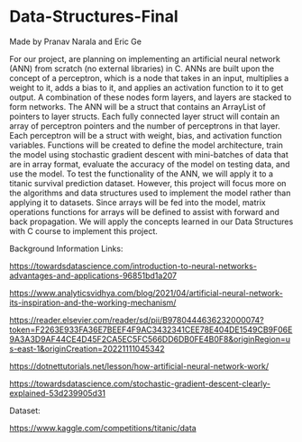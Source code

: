 # Data-Structures-Final

Made by Pranav Narala and Eric Ge
 

For our project, are planning on implementing an artificial neural network (ANN) from scratch (no external libraries) in C. ANNs are built upon the concept of a perceptron, which is a node that takes in an input, multiplies a weight to it, adds a bias to it, and applies an activation function to it to get output. A combination of these nodes form layers, and layers are stacked to form networks. The ANN will be a struct that contains an ArrayList of pointers to layer structs. Each fully connected layer struct will contain an array of perceptron pointers and the number of perceptrons in that layer. Each perceptron will be a struct with weight, bias, and activation function variables. Functions will be created to define the model architecture, train the model using stochastic gradient descent with mini-batches of data that are in array format, evaluate the accuracy of the model on testing data, and use the model. To test the functionality of the ANN, we will apply it to a titanic survival prediction dataset. However, this project will focus more on the algorithms and data structures used to implement the model rather than applying it to datasets. Since arrays will be fed into the model, matrix operations functions for arrays will be defined to assist with forward and back propagation. We will apply the concepts learned in our Data Structures with C course to implement this project.

 

Background Information Links:

https://towardsdatascience.com/introduction-to-neural-networks-advantages-and-applications-96851bd1a207

https://www.analyticsvidhya.com/blog/2021/04/artificial-neural-network-its-inspiration-and-the-working-mechanism/

https://reader.elsevier.com/reader/sd/pii/B9780444636232000074?token=F2263E933FA36E7BEEF4F9AC3432341CEE78E404DE1549CB9F06E9A3A3D9AF44CE4D45F2CA5EC5FC566DD6DB0FE4B0F8&originRegion=us-east-1&originCreation=20221111045342

https://dotnettutorials.net/lesson/how-artificial-neural-network-work/

https://towardsdatascience.com/stochastic-gradient-descent-clearly-explained-53d239905d31

 

Dataset:

https://www.kaggle.com/competitions/titanic/data
